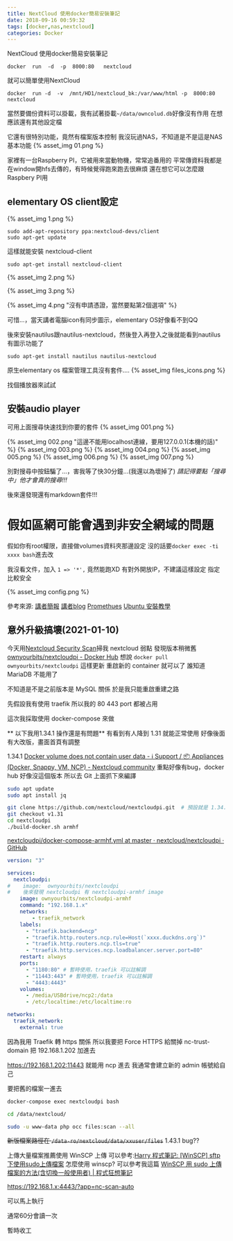 ```yaml
---
title: NextCloud 使用docker簡易安裝筆記
date: 2018-09-16 00:59:32
tags: [docker,nas,nextcloud]
categories: Docker
---
```

NextCloud 使用docker簡易安裝筆記

<!--more-->
```
docker  run  -d  -p  8000:80   nextcloud
```

就可以簡單使用NextCloud

```
docker  run -d  -v  /mnt/HD1/nextcloud_bk:/var/www/html -p  8000:80 nextcloud
```
當然要備份資料可以掛載，我有試著掛載`~/data/owncolud.db`好像沒有作用
在想應該還有其他設定檔

它還有很特別功能，竟然有檔案版本控制
我沒玩過NAS，不知道是不是這是NAS基本功能
{% asset_img 01.png %}


家裡有一台Raspberry PI，它被用來當動物機，常常追番用的
平常傳資料我都是在window開hfs去傳的，有時候覺得跑來跑去很麻煩
還在想它可以怎麼跟Raspbery PI用

## elementary OS client設定

{% asset_img 1.png  %}

```
sudo add-apt-repository ppa:nextcloud-devs/client
sudo apt-get update
```
這樣就能安裝 nextcloud-client 
```
sudo apt-get install nextcloud-client
```

{% asset_img 2.png  %}

{% asset_img 3.png  %}

{% asset_img 4.png "沒有申請憑證，當然要點第2個選項" %}

可惜...，當天講者電腦icon有同步圖示，elementary OS好像看不到QQ

後來安裝nautilus跟nautilus-nextcloud，然後登入再登入之後就能看到nautilus有圖示功能了
```
sudo apt-get install nautilus nautilus-nextcloud
```
原生elementary os 檔案管理工具沒有套件....
{% asset_img files_icons.png  %}

找個播放器來試試

##  安裝audio player

可用上面搜尋快速找到你要的套件
{% asset_img 001.png  %}

{% asset_img 002.png "這邊不能用localhost連線，要用127.0.0.1(本機的話)" %}
{% asset_img 003.png  %}
{% asset_img 004.png  %}
{% asset_img 005.png  %}
{% asset_img 006.png  %}
{% asset_img 007.png  %}

別對搜尋中按鈕騙了...，害我等了快30分鐘...(我還以為壞掉了)
*請記得要點「搜尋中」他才會真的搜尋!!!*

後來還發現還有markdown套件!!!

# 假如區網可能會遇到非安全網域的問題

假如你有root權限，直接做volumes資料夾那邊設定
沒的話要`docker exec -ti xxxx bash`進去改

我沒看文件，加入 `1 => '*',`
竟然能跑XD
有對外開放IP，不建議這樣設定
指定比較安全

{% asset_img config.png  %}


參考來源:
[講者簡報](http://bit.ly/sakana20180915)
[講者blog](http://sakananote2.blogspot.com/)
[Promethues](https://docs.google.com/presentation/d/1aZzPbmhYfa51MsoK4FskQPeoIL6AqMXVzW5eQRiTfhw/edit#slide=id.g426e3e8d8f_1_0)
[Ubuntu 安裝教學](https://www.techrepublic.com/article/how-to-install-the-nextcloud-client-on-ubuntu/)


## 意外升級搞壞(2021-01-10)

今天用[Nextcloud Security Scan](https://scan.nextcloud.com/)掃我 nextcloud 弱點
發現版本稍微舊
[ownyourbits/nextcloudpi - Docker Hub](https://hub.docker.com/r/ownyourbits/nextcloudpi)
想說 `docker pull ownyourbits/nextcloudpi` 這樣更新
重啟新的 container 就可以了
誰知道 MariaDB 不能用了

不知道是不是之前版本是 MySQL 關係
於是我只能重啟重建之路

先假設我有使用 traefik 
所以我的 80 443 port 都被占用

這次我採取使用 docker-compose 來做

** 以下我用1.34.1 操作還是有問題**
有看到有人降到 1.31 就能正常使用
好像後面有大改版，畫面首頁有調整

1.34.1
[Docker volume does not contain user data - ℹ️ Support / 📦 Appliances (Docker, Snappy, VM, NCP) - Nextcloud community](https://help.nextcloud.com/t/docker-volume-does-not-contain-user-data/101808/25)
重點好像有bug，docker hub 好像沒這個版本
所以去 Git 上面抓下來編譯

```sh
sudo apt update
sudo apt install jq

git clone https://github.com/nextcloud/nextcloudpi.git  # 預設就是 1.34.1
git checkout v1.31
cd nextcloudpi
./build-docker.sh armhf
```


[nextcloudpi/docker-compose-armhf.yml at master · nextcloud/nextcloudpi · GitHub](https://github.com/nextcloud/nextcloudpi/blob/master/docker-compose-armhf.yml)
```yml
version: "3"

services:
  nextcloudpi:
#    image:  ownyourbits/nextcloudpi
#    後來發現 nextcloudpi 有 nextcloudpi-armhf image
    image: ownyourbits/nextcloudpi-armhf
    command: "192.168.1.x"
    networks:
        - traefik_network
    labels:
      - "traefik.backend=ncp"
      - "traefik.http.routers.ncp.rule=Host(`xxxx.duckdns.org`)"
      - "traefik.http.routers.ncp.tls=true"
      - "traefik.http.services.ncp.loadbalancer.server.port=80"
    restart: always
    ports:
      - "1180:80" # 暫時使用，traefik 可以註解調
      - "11443:443" # 暫時使用，traefik 可以註解調
      - "4443:4443"
    volumes:
      - /media/USBdrive/ncp2:/data
      - /etc/localtime:/etc/localtime:ro

networks:
  traefik_network:
    external: true

```


因為我用 Traefik 轉 https 關係
所以我要把 Force HTTPS 給關掉
nc-trust-domain 把 192.168.1.202 加進去

https://192.168.1.202:11443 就能用 ncp 進去
我通常會建立新的 admin 帳號給自己

要把舊的檔案一進去

```sh
docker-compose exec nextcloudpi bash

cd /data/nextcloud/

sudo -u www-data php occ files:scan --all

```

~~新版檔案路徑在 `/data-ro/nextcloud/data/xxuser/files`~~ 1.43.1 bug??

上傳大量檔案推薦使用 WinSCP 上傳
可以參考:[Harry 程式筆記: [WinSCP] sftp下使用sudo上傳檔案](https://harry-lin.blogspot.com/2019/05/winscp-sftpsudo.html)
怎麼使用 winscp? 可以參考我這篇 [WinSCP 用 sudo 上傳檔案的方法(含切換一般使用者) | 程式狂想筆記](https://malagege.github.io/blog/2020/01/10/WinSCP%20%E7%94%A8%20sudo%20%E4%B8%8A%E5%82%B3%E6%AA%94%E6%A1%88%E7%9A%84%E6%96%B9%E6%B3%95/)

https://192.168.1.x:4443/?app=nc-scan-auto

可以馬上執行

通常60分會讀一次

暫時收工


